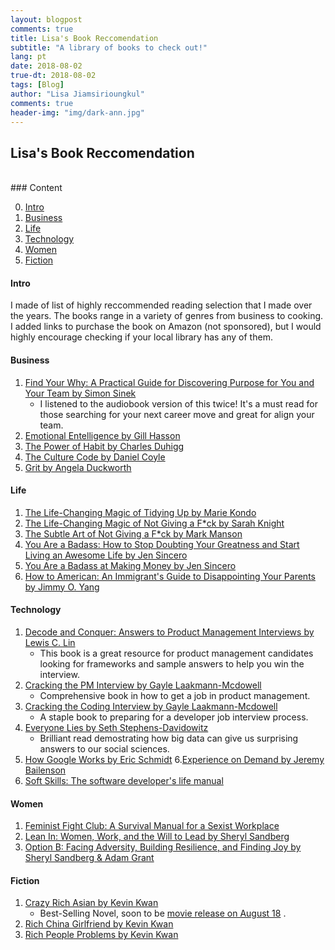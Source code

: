 ```yaml
---
layout: blogpost
comments: true
title: Lisa's Book Reccomendation
subtitle: "A library of books to check out!"
lang: pt
date: 2018-08-02
true-dt: 2018-08-02
tags: [Blog]
author: "Lisa Jiamsirioungkul"
comments: true
header-img: "img/dark-ann.jpg"
---
```

## Lisa's Book Reccomendation

<br>
### Content

0. [Intro](#intro)
1. [Business](#Business)
2. [Life](#Life)
3. [Technology](#Technology)
4. [Women](#Women)
5. [Fiction](#Fiction)


#### Intro <a name="intro"></a>

I made of list of highly reccommended reading selection that I made over the years. The books range in a variety of genres from business to cooking. I added links to purchase the book on Amazon (not sponsored), but I would highly encourage checking if your local library has any of them.


#### Business <a name="Business"></a>

1. [Find Your Why: A Practical Guide for Discovering Purpose for You and Your Team by Simon Sinek](https://www.amazon.com/Find-Your-Why-Practical-Discovering/dp/0143111728)
    - I listened to the audiobook version of this twice! It's a must read for those searching for your next career move and great for align your team.
2. [Emotional Entelligence by Gill Hasson](https://www.amazon.com/Emotional-Intelligence-Managing-Emotions-Positive/dp/0857085441)
3. [The Power of Habit by Charles Duhigg](https://www.amazon.com/Power-Habit-What-Life-Business/dp/081298160X)
4. [The Culture Code by Daniel Coyle](https://www.amazon.com/Culture-Code-Secrets-Highly-Successful/dp/0804176981/ref=sr_1_1?s=books&ie=UTF8&qid=1533595336&sr=1-1&keywords=The+Culture+Code+by+Daniel+Coyle)
5. [Grit by Angela Duckworth](https://www.amazon.com/Grit-Passion-Perseverance-Angela-Duckworth/dp/1501111108/ref=sr_1_2?s=books&ie=UTF8&qid=1533595360&sr=1-2&keywords=Grit+by+Angela+Duckworth)

<!--6. Shoe Dog by Phil Knight-->
<!--7. The Self-Made Billionair Effect by John Sviokla-->
<!--8. Good to Great by Jim Collins-->
<!--9. How to Lead When You're Not In Charge by Clay Scroggins-->
<!--10. Ahead of the Curve by Philip Delves Broughton-->

#### Life <a name="Life"></a>

1. [The Life-Changing Magic of Tidying Up by Marie Kondo](https://www.amazon.com/Life-Changing-Magic-Tidying-Decluttering-Organizing/dp/1607747308)
2. [The Life-Changing Magic of Not Giving a F*ck by Sarah Knight](https://www.amazon.com/Life-Changing-Magic-Not-Giving-Spending/dp/0316270725/ref=sr_1_1?s=books&ie=UTF8&qid=1533595512&sr=1-1&keywords=The+Life-Changing+Magic+of+Not+Giving+a+Fck+by+Sarah+Knight)
3. [The Subtle Art of Not Giving a F*ck by Mark Manson](https://www.amazon.com/Subtle-Art-Not-Giving-Counterintuitive/dp/0062457713/ref=sr_1_1?s=books&ie=UTF8&qid=1533595616&sr=1-1&keywords=The+Subtle+Art+of+Not+Giving+a+Fck+by+Mark+Manson)
4. [You Are a Badass: How to Stop Doubting Your Greatness and Start Living an Awesome Life by Jen Sincero](https://www.amazon.com/You-Are-Badass-Doubting-Greatness/dp/0762447699/ref=sr_1_2?s=books&ie=UTF8&qid=1533595642&sr=1-2&keywords=You+Are+a+Badass+at+Making+Money+by+Jen+Sincero)
5. [You Are a Badass at Making Money by Jen Sincero](https://www.amazon.com/You-Are-Badass-Making-Money/dp/0735222975/ref=sr_1_1?s=books&ie=UTF8&qid=1533595642&sr=1-1&keywords=You+Are+a+Badass+at+Making+Money+by+Jen+Sincero)
6. [How to American: An Immigrant's Guide to Disappointing Your Parents by Jimmy O. Yang](https://www.amazon.com/How-American-Immigrants-Disappointing-Parents/dp/0306903490/ref=sr_1_1?s=books&ie=UTF8&qid=1533595735&sr=1-1&keywords=How+to+American+by+Jimmy+O.+Yang)


#### Technology <a name="Technology"></a>

1. [Decode and Conquer: Answers to Product Management Interviews by Lewis C. Lin](https://www.amazon.com/Decode-Conquer-Answers-Management-Interviews/dp/0615930417/ref=pd_sim_14_1?_encoding=UTF8&pd_rd_i=0615930417&pd_rd_r=f171c71c-99c6-11e8-95e6-37066366b64f&pd_rd_w=7u4tH&pd_rd_wg=ar3IE&pf_rd_i=desktop-dp-sims&pf_rd_m=ATVPDKIKX0DER&pf_rd_p=a180fdfb-b54e-4904-85ba-d852197d6c09&pf_rd_r=DQGJZ1ZBG369MPTQVTAA&pf_rd_s=desktop-dp-sims&pf_rd_t=40701&psc=1&refRID=DQGJZ1ZBG369MPTQVTAA)
    - This book is a great resource for product management candidates looking for frameworks and sample answers to help you win the interview.
2. [Cracking the PM Interview by Gayle Laakmann-Mcdowell](https://www.amazon.com/Cracking-PM-Interview-Product-Technology/dp/0984782818/ref=sr_1_1?s=books&ie=UTF8&qid=1533594032&sr=1-1&keywords=cracking+the+pm+interview)
    - Comprehensive book in how to get a job in product management.
3. [Cracking the Coding Interview by Gayle Laakmann-Mcdowell](https://www.amazon.com/Cracking-Coding-Interview-Programming-Questions/dp/0984782850/ref=pd_sbs_14_1?_encoding=UTF8&pd_rd_i=0984782850&pd_rd_r=ef392012-99c7-11e8-8719-f5a2c5be41ea&pd_rd_w=lgxxC&pd_rd_wg=EJjsr&pf_rd_i=desktop-dp-sims&pf_rd_m=ATVPDKIKX0DER&pf_rd_p=f9e73f8b-e90f-46a6-8123-a09c49edb7a8&pf_rd_r=H3WF0HAXHQQYGT1Y8HH8&pf_rd_s=desktop-dp-sims&pf_rd_t=40701&psc=1&refRID=H3WF0HAXHQQYGT1Y8HH8)
    - A staple book to preparing for a developer job interview process.
4. [Everyone Lies by Seth Stephens-Davidowitz](https://www.amazon.com/Everybody-Lies-Internet-About-Really/dp/0062390856/ref=sr_1_fkmr0_1?s=books&ie=UTF8&qid=1533593620&sr=1-1-fkmr0&keywords=Everyone+Lies+by+Seth+Stephens-Davidowitz)
    - Brilliant read demostrating how big data can give us surprising answers to our social sciences.
5. [How Google Works by Eric Schmidt](https://www.amazon.com/How-Google-Works-Eric-Schmidt/dp/1455582328/ref=sr_1_1?s=books&ie=UTF8&qid=1533593776&sr=1-1&keywords=How+Google+Works+by+Eric+Schmidt)
6.[Experience on Demand by Jeremy Bailenson](https://www.amazon.com/Experience-Demand-Virtual-Reality-Works/dp/0393253694/ref=sr_1_1?s=books&ie=UTF8&qid=1533593587&sr=1-1&keywords=Experience+on+Demand+by+Jeremy+Bailenson)
7. [Soft Skills: The software developer's life manual](https://www.amazon.com/Soft-Skills-software-developers-manual/dp/1617292397)




#### Women <a name="Women"></a>

1. [Feminist Fight Club: A Survival Manual for a Sexist Workplace](https://www.feministfightclub.com/the-book)
2. [Lean In: Women, Work, and the Will to Lead by Sheryl Sandberg](https://www.amazon.com/Lean-Women-Work-Will-Lead/dp/0385349947/ref=sr_1_1?ie=UTF8&qid=1533594931&sr=8-1&keywords=lean+in)
3. [Option B: Facing Adversity, Building Resilience, and Finding Joy by Sheryl Sandberg & Adam Grant](https://www.amazon.com/Option-Adversity-Building-Resilience-Finding/dp/1524732680/ref=pd_sim_14_1?_encoding=UTF8&pd_rd_i=1524732680&pd_rd_r=0a0780a8-99c9-11e8-b26c-b518a250d2cb&pd_rd_w=m8vPD&pd_rd_wg=IdrwU&pf_rd_i=desktop-dp-sims&pf_rd_m=ATVPDKIKX0DER&pf_rd_p=a180fdfb-b54e-4904-85ba-d852197d6c09&pf_rd_r=1RWN72AXXHMFZ287RNMZ&pf_rd_s=desktop-dp-sims&pf_rd_t=40701&psc=1&refRID=1RWN72AXXHMFZ287RNMZ)

#### Fiction <a name="Fiction"></a>
1. [Crazy Rich Asian by Kevin Kwan](https://www.amazon.com/Crazy-Rich-Asians-Trilogy/dp/0345803787/ref=sr_1_1?s=books&ie=UTF8&qid=1533595039&sr=1-1&keywords=crazy+rich+asians)
    - Best-Selling Novel, soon to be [movie release on August 18](http://www.crazyrichasiansmovie.com) . 
2. [Rich China Girlfriend by Kevin Kwan](https://www.amazon.com/China-Girlfriend-Crazy-Asians-Trilogy/dp/0804172064/ref=sr_1_2?s=books&ie=UTF8&qid=1533595039&sr=1-2&keywords=crazy+rich+asians)
3. [Rich People Problems by Kevin Kwan](https://www.amazon.com/Rich-People-Problems-Asians-Trilogy/dp/052543237X/ref=sr_1_3?s=books&ie=UTF8&qid=1533595039&sr=1-3&keywords=crazy+rich+asians)